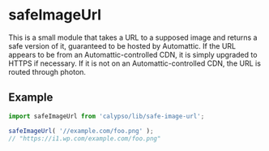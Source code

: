 # safeImageUrl

This is a small module that takes a URL to a supposed image and returns a safe
version of it, guaranteed to be hosted by Automattic. If the URL appears to be
from an Automattic-controlled CDN, it is simply upgraded to HTTPS if necessary.
If it is not on an Automattic-controlled CDN, the URL is routed through photon.

## Example

```js
import safeImageUrl from 'calypso/lib/safe-image-url';

safeImageUrl( '//example.com/foo.png' );
// "https://i1.wp.com/example.com/foo.png"
```
